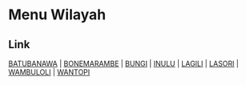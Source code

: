 # Menu Wilayah

## Link

[BATUBANAWA](https://github.com/gigit-pemilu/pemilu-2024-74-sulawesi-tenggara/tree/main/pileg-dpr/hitung-suara/sub/74-sulawesi-tenggara/sub/14-buton-tengah/sub/02-mawasangka-timur/sub/2008-batubanawa)
 | 
[BONEMARAMBE](https://github.com/gigit-pemilu/pemilu-2024-74-sulawesi-tenggara/tree/main/pileg-dpr/hitung-suara/sub/74-sulawesi-tenggara/sub/14-buton-tengah/sub/02-mawasangka-timur/sub/2001-bonemarambe)
 | 
[BUNGI](https://github.com/gigit-pemilu/pemilu-2024-74-sulawesi-tenggara/tree/main/pileg-dpr/hitung-suara/sub/74-sulawesi-tenggara/sub/14-buton-tengah/sub/02-mawasangka-timur/sub/2004-bungi)
 | 
[INULU](https://github.com/gigit-pemilu/pemilu-2024-74-sulawesi-tenggara/tree/main/pileg-dpr/hitung-suara/sub/74-sulawesi-tenggara/sub/14-buton-tengah/sub/02-mawasangka-timur/sub/2006-inulu)
 | 
[LAGILI](https://github.com/gigit-pemilu/pemilu-2024-74-sulawesi-tenggara/tree/main/pileg-dpr/hitung-suara/sub/74-sulawesi-tenggara/sub/14-buton-tengah/sub/02-mawasangka-timur/sub/2003-lagili)
 | 
[LASORI](https://github.com/gigit-pemilu/pemilu-2024-74-sulawesi-tenggara/tree/main/pileg-dpr/hitung-suara/sub/74-sulawesi-tenggara/sub/14-buton-tengah/sub/02-mawasangka-timur/sub/2007-lasori)
 | 
[WAMBULOLI](https://github.com/gigit-pemilu/pemilu-2024-74-sulawesi-tenggara/tree/main/pileg-dpr/hitung-suara/sub/74-sulawesi-tenggara/sub/14-buton-tengah/sub/02-mawasangka-timur/sub/2002-wambuloli)
 | 
[WANTOPI](https://github.com/gigit-pemilu/pemilu-2024-74-sulawesi-tenggara/tree/main/pileg-dpr/hitung-suara/sub/74-sulawesi-tenggara/sub/14-buton-tengah/sub/02-mawasangka-timur/sub/2005-wantopi)

